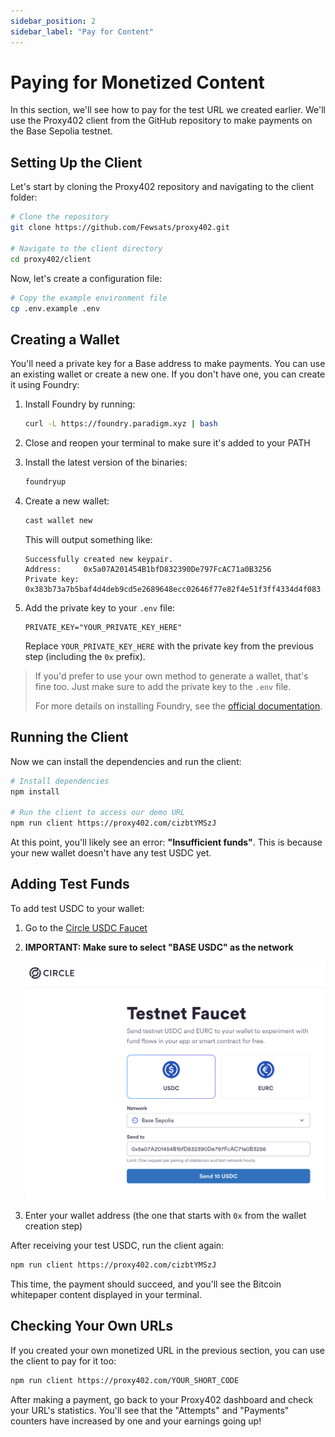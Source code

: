 ```yaml
---
sidebar_position: 2
sidebar_label: "Pay for Content"
---
```


# Paying for Monetized Content

In this section, we'll see how to pay for the test URL we created earlier. We'll use the Proxy402 client from the GitHub repository to make payments on the Base Sepolia testnet.

## Setting Up the Client

Let's start by cloning the Proxy402 repository and navigating to the client folder:

```bash
# Clone the repository
git clone https://github.com/Fewsats/proxy402.git

# Navigate to the client directory
cd proxy402/client
```

Now, let's create a configuration file:

```bash
# Copy the example environment file
cp .env.example .env
```

## Creating a Wallet

You'll need a private key for a Base address to make payments. You can use an existing wallet or create a new one. If you don't have one, you can create it using Foundry:

1. Install Foundry by running:
   ```bash
   curl -L https://foundry.paradigm.xyz | bash
   ```

2. Close and reopen your terminal to make sure it's added to your PATH

3. Install the latest version of the binaries:
   ```bash
   foundryup
   ```

4. Create a new wallet:
   ```bash
   cast wallet new
   ```

   This will output something like:
   ```
   Successfully created new keypair.
   Address:     0x5a07A201454B1bfD832390De797FcAC71a0B3256
   Private key: 0x383b73a7b5baf4d4deb9cd5e2689648ecc02646f77e82f4e51f3ff4334d4f083
   ```

5. Add the private key to your `.env` file:
   ```
   PRIVATE_KEY="YOUR_PRIVATE_KEY_HERE"
   ```
   Replace `YOUR_PRIVATE_KEY_HERE` with the private key from the previous step (including the `0x` prefix).

> If you'd prefer to use your own method to generate a wallet, that's fine too. Just make sure to add the private key to the `.env` file.
> 
> For more details on installing Foundry, see the [official documentation](https://book.getfoundry.sh/getting-started/installation).

## Running the Client

Now we can install the dependencies and run the client:

```bash
# Install dependencies
npm install

# Run the client to access our demo URL
npm run client https://proxy402.com/cizbtYMSzJ
```

At this point, you'll likely see an error: **"Insufficient funds"**. This is because your new wallet doesn't have any test USDC yet.

## Adding Test Funds

To add test USDC to your wallet:

1. Go to the [Circle USDC Faucet](https://faucet.circle.com/)

2. **IMPORTANT: Make sure to select "BASE USDC" as the network**

   ![Faucet Selection](/img/faucet.png)

3. Enter your wallet address (the one that starts with `0x` from the wallet creation step)

After receiving your test USDC, run the client again:

```bash
npm run client https://proxy402.com/cizbtYMSzJ
```

This time, the payment should succeed, and you'll see the Bitcoin whitepaper content displayed in your terminal.

## Checking Your Own URLs

If you created your own monetized URL in the previous section, you can use the client to pay for it too:

```bash
npm run client https://proxy402.com/YOUR_SHORT_CODE
```

After making a payment, go back to your Proxy402 dashboard and check your URL's statistics. You'll see that the "Attempts" and "Payments" counters have increased by one and your earnings going up!

